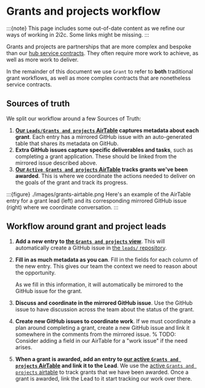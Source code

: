 # Grants and projects workflow

:::{note}
This page includes some out-of-date content as we refine our ways of working in 2i2c. Some links might be missing.
:::

Grants and projects are partnerships that are more complex and bespoke than our [hub service contracts](./hub-service.md).
They often require more work to achieve, as well as more work to deliver.

In the remainder of this document we use `Grant` to refer to **both** traditional grant workflows, as well as more complex contracts that are nonetheless service contracts.

## Sources of truth

We split our workflow around a few Sources of Truth:

1. **[Our `Leads/Grants and projects` AirTable](https://airtable.com/appbjBTRIbgRiElkr/tblmRU6U53i8o7z2I/viwQoT7EO2K97mMEu?blocks=hide) captures metadata about each grant**.
   Each entry has a mirrored GitHub issue with an auto-generated table that shares its metadata on GitHub.
2. **Extra GitHub issues capture specific deliverables and tasks**, such as completing a grant application. These should be linked from the mirrored issue described above.
3. **[Our `Active Grants and projects` AirTable](https://airtable.com/appbjBTRIbgRiElkr/tblCUDimpwHgiWbPq/viwzqESsgIqWZoVZf?blocks=hide) tracks grants we've been awarded**.
   This is where we coordinate the actions needed to deliver on the goals of the grant and track its progress.

:::{figure} ./images/grants-airtable.png
Here's an example of the AirTable entry for a grant lead (left) and its corresponding mirrored GitHub issue (right) where we coordinate conversation.
:::

## Workflow around grant and project leads

1. **Add a new entry to [the `Grants and projects` view](https://airtable.com/appbjBTRIbgRiElkr/tblmRU6U53i8o7z2I/viwQoT7EO2K97mMEu?blocks=hide)**. This will automatically create a GitHub issue in [the `leads/` repository](https://github.com/2i2c-org/leads).
2. **Fill in as much metadata as you can**.
   Fill in the fields for each column of the new entry.
   This gives our team the context we need to reason about the opportunity.

   As we fill in this information, it will automatically be mirrored to the GitHub issue for the grant.
3. **Discuss and coordinate in the mirrored GitHub issue**. 
   Use the GitHub issue to have discussion across the team about the status of the grant.
4. **Create new GitHub issues to coordinate work**.
   If we must coordinate a plan around completing a grant, create a new GitHub issue and link it somewhere in the comments from the mirrored issue.
   % TODO: Consider adding a field in our AirTable for a "work issue" if the need arises.
5. **When a grant is awarded, add an entry to [our active `Grants and projects` AirTable](https://airtable.com/appbjBTRIbgRiElkr/tblCUDimpwHgiWbPq/viwzqESsgIqWZoVZf?blocks=hide) and link it to the Lead**.
   We use the [active `Grants and projects` airtable](https://airtable.com/appbjBTRIbgRiElkr/tblCUDimpwHgiWbPq/viwzqESsgIqWZoVZf?blocks=hide) to track grants that we have been awarded.
   Once a grant is awarded, link the Lead to it start tracking our work over there.
   